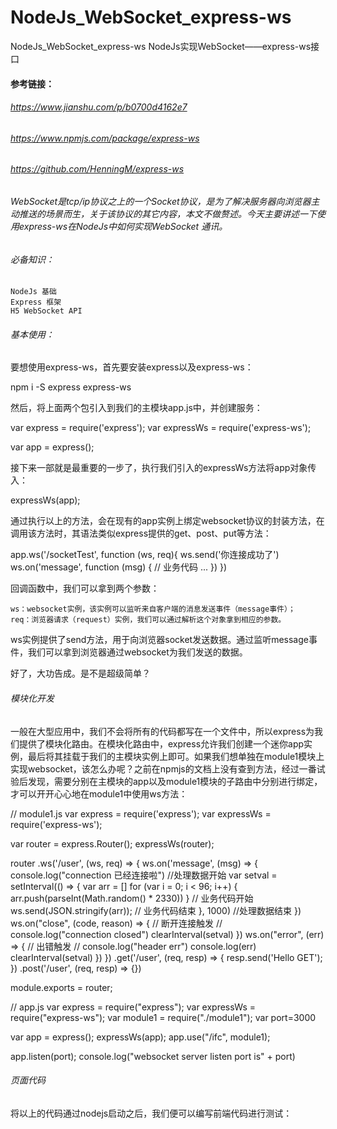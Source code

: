 # NodeJs_WebSocket_express-ws
   NodeJs_WebSocket_express-ws  NodeJs实现WebSocket——express-ws接口
#### 参考链接：
###### https://www.jianshu.com/p/b0700d4162e7
###### https://www.npmjs.com/package/express-ws
###### https://github.com/HenningM/express-ws

###### WebSocket是tcp/ip协议之上的一个Socket协议，是为了解决服务器向浏览器主动推送的场景而生，关于该协议的其它内容，本文不做赘述。今天主要讲述一下使用express-ws在NodeJs中如何实现WebSocket 通讯。
 ###### 必备知识：

    NodeJs 基础
    Express 框架
    H5 WebSocket API

###### 基本使用：

要想使用express-ws，首先要安装express以及express-ws：

npm i -S express express-ws

然后，将上面两个包引入到我们的主模块app.js中，并创建服务：

var express = require('express');
var expressWs = require('express-ws');

var app = express();

接下来一部就是最重要的一步了，执行我们引入的expressWs方法将app对象传入：

expressWs(app);

通过执行以上的方法，会在现有的app实例上绑定websocket协议的封装方法，在调用该方法时，其语法类似express提供的get、post、put等方法：

app.ws('/socketTest', function (ws, req){
    ws.send('你连接成功了')
    ws.on('message', function (msg) {
        // 业务代码
        ...
    })
})

回调函数中，我们可以拿到两个参数：

    ws：websocket实例，该实例可以监听来自客户端的消息发送事件（message事件）；
    req：浏览器请求（request）实例，我们可以通过解析这个对象拿到相应的参数。

ws实例提供了send方法，用于向浏览器socket发送数据。通过监听message事件，我们可以拿到浏览器通过websocket为我们发送的数据。

好了，大功告成。是不是超级简单？
###### 模块化开发

一般在大型应用中，我们不会将所有的代码都写在一个文件中，所以express为我们提供了模块化路由。在模块化路由中，express允许我们创建一个迷你app实例，最后将其挂载于我们的主模块实例上即可。如果我们想单独在module1模块上实现websocket，该怎么办呢？之前在npmjs的文档上没有查到方法，经过一番试验后发现，需要分别在主模块的app以及module1模块的子路由中分别进行绑定，才可以开开心心地在module1中使用ws方法：

// module1.js
var express = require('express');
var expressWs = require('express-ws');

var router = express.Router();
expressWs(router);

router
    .ws('/user', (ws, req) => {
        ws.on('message', (msg) => {
            console.log("connection 已经连接啦")
            //处理数据开始
            var setval = setInterval(() => {
                var arr = []
                for (var i = 0; i < 96; i++) {
                    arr.push(parseInt(Math.random() * 2330))
                }
                // 业务代码开始
                ws.send(JSON.stringify(arr));
                // 业务代码结束
            }, 1000)
            //处理数据结束
        })
        ws.on("close", (code, reason) => {
            // 断开连接触发 //
            console.log("connection closed")
            clearInterval(setval)
        })
        ws.on("error", (err) => {
            // 出错触发 //
            console.log("header err")
            console.log(err)
            clearInterval(setval)
        })
    })
    .get('/user', (req, resp) => {
        resp.send('Hello GET');
    })
    .post('/user', (req, resp) => {})


module.exports = router;

// app.js
var express = require("express");
var expressWs = require("express-ws");
var module1 = require("./module1");
var port=3000

var app = express();
expressWs(app);
app.use("/ifc", module1);

app.listen(port);
console.log("websocket server listen port is" + port)

###### 页面代码

将以上的代码通过nodejs启动之后，我们便可以编写前端代码进行测试：

<!DOCTYPE html>
<html lang="en">

<head>
    <meta charset="UTF-8">
    <meta name="viewport" content="width=device-width, initial-scale=1.0">
    <meta http-equiv="X-UA-Compatible" content="ie=edge">
    <title>Document</title>
    <style>
        .box {
            width: 230px;
        }
    </style>
</head>

<body>
    <div class="box"></div>
    <script>
        if ("WebSocket" in window) {
            console.log("您的浏览器支持 WebSocket!");

            // 打开一个 web socket
            var ws = new WebSocket("ws://localhost:3000/ifc/user");

            ws.onopen = () => {
                // Web Socket 已连接上，使用 send() 方法发送数据
                ws.send("发送数据");
                console.log("数据发送中...");
            };

            ws.onmessage = (evt) => {
                var received_msg = evt.data;
                console.log(evt)
                console.log("数据已接收...");
                document.querySelector(".box").innerHTML = evt.data
                /* ws.close() */
            };

            ws.onclose = () => {
                // 关闭 websocket
                console.log("连接已关闭...");
            };
        } else {
            // 浏览器不支持 WebSocket
            console.log("您的浏览器不支持 WebSocket!");
        }
    </script>
</body>

</html>

socket实例中send方法，用于向服务器发送数据。close方法用于关闭该socket连接。
